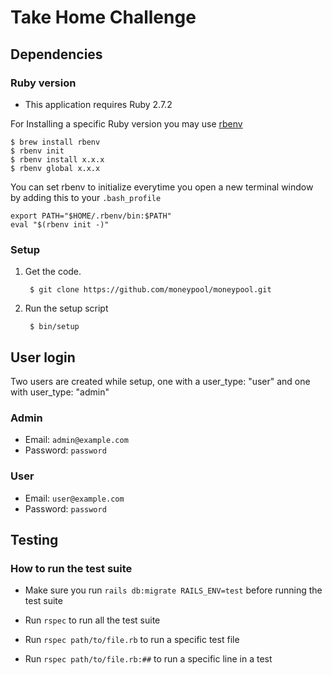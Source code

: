 # Take Home Challenge

## Dependencies

### Ruby version

* This application requires Ruby 2.7.2

For Installing a specific Ruby version you may use [rbenv](https://github.com/rbenv/rbenv#installation)
```
$ brew install rbenv
$ rbenv init
$ rbenv install x.x.x
$ rbenv global x.x.x
```
You can set rbenv to initialize everytime you open a new terminal window by adding this to your `.bash_profile`  
```
export PATH="$HOME/.rbenv/bin:$PATH"
eval "$(rbenv init -)"
```

### Setup

1. Get the code.

        $ git clone https://github.com/moneypool/moneypool.git

2. Run the setup script

        $ bin/setup
        
## User login

Two users are created while setup, one with a user_type: "user" and one with user_type: "admin"

### Admin

* Email: `admin@example.com`
* Password: `password`

### User

* Email: `user@example.com`
* Password: `password`

## Testing

### How to run the test suite

* Make sure you run `rails db:migrate RAILS_ENV=test` before running the test suite

* Run `rspec` to run all the test suite
* Run `rspec path/to/file.rb` to run a specific test file
* Run `rspec path/to/file.rb:##` to run a specific line in a test